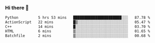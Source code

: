 ### Hi there 👋

<!--START_SECTION:waka-->

```txt
Python         5 hrs 53 mins   ██████████████████████░░░   87.78 %
ActionScript   22 mins         █▒░░░░░░░░░░░░░░░░░░░░░░░   05.47 %
C++            14 mins         █░░░░░░░░░░░░░░░░░░░░░░░░   03.70 %
HTML           6 mins          ▒░░░░░░░░░░░░░░░░░░░░░░░░   01.65 %
Batchfile      2 mins          ▒░░░░░░░░░░░░░░░░░░░░░░░░   00.68 %
```

<!--END_SECTION:waka-->
